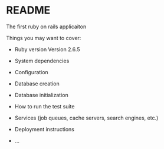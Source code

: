 # README

The first ruby on rails applicaiton

Things you may want to cover:

* Ruby version
    Version 2.6.5
* System dependencies

* Configuration

* Database creation

* Database initialization

* How to run the test suite

* Services (job queues, cache servers, search engines, etc.)

* Deployment instructions

* ...
